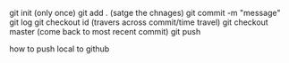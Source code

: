 git init (only once)
git add . (satge the chnages)
git commit -m "message"
git log
git checkout id (travers across commit/time travel)
git checkout master (come back to most recent commit)
git push

how to push local to github

